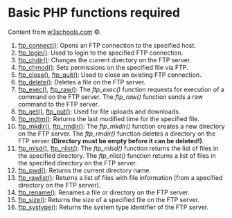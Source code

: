 # Basic PHP functions required
<p>Content from <a href="https://w3schools.com">w3schools.com</a> &copy;.</p>
<ol>
  <li><a href="https://www.w3schools.com/php/func_ftp_connect.asp">ftp_connect()</a>: Opens an FTP connection to the specified host.</li>
  <li><a href="https://www.w3schools.com/php/func_ftp_login.asp">ftp_login()</a>: Used to login to the specified FTP connection.</li>
  <li><a href="https://www.w3schools.com/php/func_ftp_chdir.asp">ftp_chdir()</a>: Changes the current directory on the FTP server.</li>
  <li><a href="https://www.w3schools.com/php/func_ftp_chmod.asp">ftp_chmod()</a>: Sets permissions on the specified file via FTP.</li>
  <li><a href="https://www.w3schools.com/php/func_ftp_close.asp">ftp_close()</a>, <a href="https://www.w3schools.com/php/func_ftp_quit.asp">ftp_quit()</a>: Used to close an existing FTP connection.</li>
  <li><a href="https://www.w3schools.com/php/func_ftp_delete.asp">ftp_delete()</a>: Deletes a file on the FTP server.</li>
  <li><a href="https://www.w3schools.com/php/func_ftp_exec.asp">ftp_exec()</a>, <a href="https://www.w3schools.com/php/func_ftp_raw.asp">ftp_raw()</a>: The <i>ftp_exec()</i> function requests for execution of a command on the FTP server. The <i>ftp_raw()</i> function sends a raw command to the FTP server.</li>
  <li><a href="https://www.w3schools.com/php/func_ftp_get.asp">ftp_get()</a>, <a href="https://www.w3schools.com/php/func_ftp_put.asp">ftp_put()</a>: Used for file uploads and downloads.</li>
  <li><a href="https://www.w3schools.com/php/func_ftp_mdtm.asp">ftp_mdtm()</a>: Returns the last modified time for the specified file.</li>
  <li><a href="https://www.w3schools.com/php/func_ftp_mkdir.asp">ftp_mkdir()</a>, <a href="https://www.w3schools.com/php/func_ftp_rmdir.asp">ftp_rmdir()</a>: The <i>ftp_mkdir()</i> function creates a new directory on the FTP server. The <i>ftp_rmdir()</i> function deletes a directory on the FTP server <b>(Directory must be empty before it can be deleted!)</b>.</li>
  <li><a href="https://www.w3schools.com/php/func_ftp_mlsd.asp">ftp_mlsd()</a>, <a href="https://www.w3schools.com/php/func_ftp_nlist.asp">ftp_nlist()</a>: The <i>ftp_mlsd()</i> function returns the list of files in the specified directory. The <i>ftp_nlist()</i> function returns a list of files in the specified directory on the FTP server.</li>
  <li><a href="https://www.w3schools.com/php/func_ftp_pwd.asp">ftp_pwd()</a>: Returns the current directory name.</li>
  <li><a href="https://www.w3schools.com/php/func_ftp_rawlist.asp">ftp_rawlist()</a>: Returns a list of files with file information (from a specified directory on the FTP server).</li>
  <li><a href="https://www.w3schools.com/php/func_ftp_rename.asp">ftp_rename()</a>: Renames a file or directory on the FTP server.</li>
  <li><a href="https://www.w3schools.com/php/func_ftp_size.asp">ftp_size()</a>: Returns the size of a specified file on the FTP server.</li>
  <li><a href="https://www.w3schools.com/php/func_ftp_systype.asp">ftp_systype()</a>: Returns the system type identifier of the FTP server.</li>
</ol>
